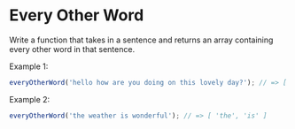 # Every Other Word

Write a function that takes in a sentence and returns an array containing every other word in that sentence.  

Example 1:

```js
everyOtherWord('hello how are you doing on this lovely day?'); // => [ 'hello', 'are', 'doing', 'this', 'day?' ]
```

Example 2:

```js
everyOtherWord('the weather is wonderful'); // => [ 'the', 'is' ]
```